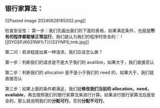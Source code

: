 ## 银行家算法：
![[Pasted image 20240628165002.png]]


检查安全性：
第一步：我们先画出我们的下面的表格，如果满足条件，也就是**所有的程序都能够正常运行**，我们就认为我们的程序时安全的：
![[DYGSPJK631N9%T}){33YNP9_tmb.jpg]]

第二问：若进程提出某一种请求，我们应该怎么做？

第一步：判断我们的请求是不是大于我们的 availible，如果大于，我们直接否认

第二步：判断我们的 allocation 是不是小于我们的 need 的，如果大于，我们就直接否认

第三步：如果上面的条件都满足，我们就**修改我们当前的 allocation，need，available**，再去按照我们的银行家算法来进行计算。如果进行银行家算法后是安全的，那么就说明我们的**分配可行**。否则**分配不可行**。

